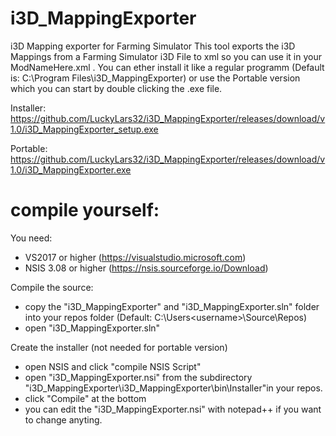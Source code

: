 # i3D_MappingExporter
i3D Mapping exporter for Farming Simulator
This tool exports the i3D Mappings from a Farming Simulator i3D File to xml so you can use it in your ModNameHere.xml .
You can ether install it like a regular programm (Default is: C:\Program Files\i3D_MappingExporter) or use the Portable version which you can start by double clicking the .exe file.

Installer: https://github.com/LuckyLars32/i3D_MappingExporter/releases/download/v1.0/i3D_MappingExporter_setup.exe

Portable: https://github.com/LuckyLars32/i3D_MappingExporter/releases/download/v1.0/i3D_MappingExporter.exe
# compile yourself:
You need:
- VS2017 or higher (https://visualstudio.microsoft.com)
- NSIS 3.08 or higher (https://nsis.sourceforge.io/Download)

Compile the source:
- copy the "i3D_MappingExporter" and "i3D_MappingExporter.sln" folder into your repos folder (Default: C:\Users\<username>\Source\Repos)
- open "i3D_MappingExporter.sln"

Create the installer (not needed for portable version)
- open NSIS and click "compile NSIS Script"
- open "i3D_MappingExporter.nsi" from the subdirectory "i3D_MappingExporter\i3D_MappingExporter\bin\Installer\"in your repos.
- click "Compile" at the bottom
- you can edit the "i3D_MappingExporter.nsi" with notepad++ if you want to change anyting.
